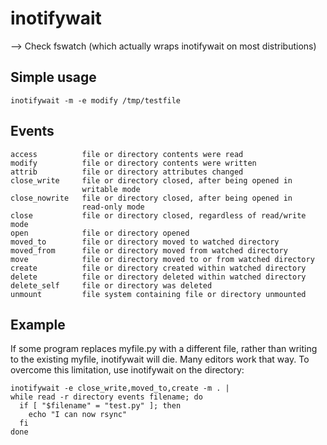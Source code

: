 # inotifywait

--> Check fswatch (which actually wraps inotifywait on most distributions)

## Simple usage
```
inotifywait -m -e modify /tmp/testfile
```

## Events

```
access          file or directory contents were read
modify          file or directory contents were written
attrib          file or directory attributes changed
close_write     file or directory closed, after being opened in
                writable mode
close_nowrite   file or directory closed, after being opened in
                read-only mode
close           file or directory closed, regardless of read/write mode
open            file or directory opened
moved_to        file or directory moved to watched directory
moved_from      file or directory moved from watched directory
move            file or directory moved to or from watched directory
create          file or directory created within watched directory
delete          file or directory deleted within watched directory
delete_self     file or directory was deleted
unmount         file system containing file or directory unmounted
```

## Example

If some program replaces myfile.py with a different file, rather than writing to the existing myfile, inotifywait will die. Many editors work that way.
To overcome this limitation, use inotifywait on the directory:
```
inotifywait -e close_write,moved_to,create -m . |
while read -r directory events filename; do
  if [ "$filename" = "test.py" ]; then
    echo "I can now rsync"
  fi
done
```